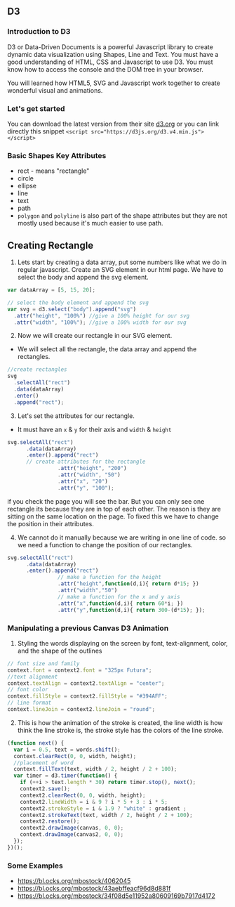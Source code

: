 ## D3

### Introduction to D3
D3 or Data-Driven Documents is a powerful Javascript library to create dynamic data visualization using Shapes, Line and Text. You must have a good understanding of HTML, CSS and Javascript to use D3. You must know how to access the console and the DOM tree in your browser.

You will learned how HTML5, SVG and Javascript work together to create wonderful visual and animations.

### Let's get started
You can download the latest version from their site [d3.org](https://d3js.org/#introduction) or you can link directly this snippet `<script src="https://d3js.org/d3.v4.min.js"></script>`

### Basic Shapes Key Attributes 
- rect - means "rectangle" 
- circle
- ellipse
- line
- text
- path 
- `polygon` and `polyline` is also part of the shape attributes but they are not mostly used because it's much easier to use path.

## Creating Rectangle
1. Lets start by creating a data array, put some numbers like what we do in regular javascript. Create an SVG element in our html page. We have to select the body and append the svg element.

```js
var dataArray = [5, 15, 20];

// select the body element and append the svg
var svg = d3.select("body").append("svg")
  .attr("height", "100%") //give a 100% height for our svg
  .attr("width", "100%"); //give a 100% width for our svg
```
2. Now we will create our rectangle in our SVG element.
- We will select all the rectangle, the data array and append the rectangles.


``` js
//create rectangles
svg
  .selectAll("rect")
  .data(dataArray)
  .enter()
  .append("rect");
```
3. Let's set the attributes for our rectangle.
- It must have an `x` & `y` for their axis and `width` & `height`
```js
svg.selectAll("rect")
      .data(dataArray)
      .enter().append("rect")
      // create attributes for the rectangle
                .attr("height", "200")
                .attr("width", "50")
                .attr("x", "20")
                .attr("y", "100");
```
if you check the page you will see the bar. But you can only see one rectangle its because they are in top of each other. The reason is they are sitting on the same location on the page. To fixed this we have to change the position in their attributes.

4. We cannot do it manually because we are writing in one line of code. so we need a function to change the position of our rectangles.
```js
svg.selectAll("rect")
      .data(dataArray)
      .enter().append("rect")
                // make a function for the height
                .attr("height",function(d,i){ return d*15; })
                .attr("width","50")
                // make a function for the x and y axis
                .attr("x",function(d,i){ return 60*i; })
                .attr("y",function(d,i){ return 300-(d*15); });
```

### Manipulating a previous Canvas D3 Animation
1. Styling the words displaying on the screen by font, text-alignment, color, and the shape of the outlines
``` js
// font size and family
context.font = context2.font = "325px Futura";
//text alignment
context.textAlign = context2.textAlign = "center";
// font color
context.fillStyle = context2.fillStyle = "#394AFF";
// line format
context.lineJoin = context2.lineJoin = "round";
```
2. This is how the animation of the stroke is created, the line width is how think the line stroke is, the stroke style has the colors of the line stroke.

``` js
(function next() {
  var i = 0.5, text = words.shift();
  context.clearRect(0, 0, width, height);
  //placement of word
  context.fillText(text, width / 2, height / 2 + 100);
  var timer = d3.timer(function() {
    if (++i > text.length * 30) return timer.stop(), next();
    context2.save();
    context2.clearRect(0, 0, width, height);
    context2.lineWidth = i & 9 ? i * 5 + 3 : i * 5;
    context2.strokeStyle = i & 1.9 ? "white" : gradient ;
    context2.strokeText(text, width / 2, height / 2 + 100);
    context2.restore();
    context2.drawImage(canvas, 0, 0);
    context.drawImage(canvas2, 0, 0);
  });
})();
```

### Some Examples
* https://bl.ocks.org/mbostock/4062045
* https://bl.ocks.org/mbostock/43aebffeacf96d8d881f
* https://bl.ocks.org/mbostock/34f08d5e11952a80609169b7917d4172


